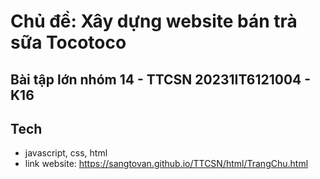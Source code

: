 # Chủ đề: Xây dựng website bán trà sữa Tocotoco

## Bài tập lớn nhóm 14 - TTCSN 20231IT6121004 - K16

## Tech

- javascript, css, html
- link website:
  <https://sangtovan.github.io/TTCSN/html/TrangChu.html>
